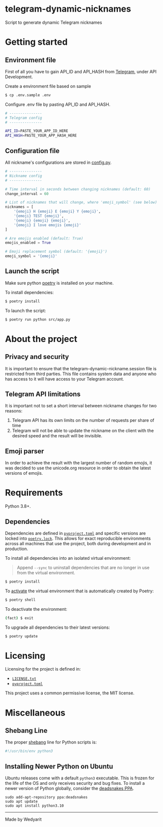# telegram-dynamic-nicknames

Script to generate dynamic Telegram nicknames

# Getting started

## Environment file

First of all you have to gain API_ID and API_HASH from [Telegram](https://my.telegram.org), under API Development.

Create a environment file based on sample
```bash
$ cp .env.sample .env
```

Configure .env file by pasting API_ID and API_HASH.
```bash
# ---------------
# Telegram config
# ---------------

API_ID=PASTE_YOUR_APP_ID_HERE
API_HASH=PASTE_YOUR_APP_HASH_HERE
```


## Configuration file 
All nickname's configurations are stored in [config.py](./src/config.py).
```python
# ---------------
# Nickname config
# ---------------

# Time interval in seconds between changing nicknames (default: 60)
change_interval = 60

# List of nicknames that will change, where 'emoji_symbol' (see below) is a random emoji
nicknames = [
    '{emoji} H {emoji} E {emoji} Y {emoji}',
    '{emoji} TEST {emoji}',
    '{emoji} {emoji} {emoji}',
    '{emoji} I love emojis {emoji}'
]

# Are emojis enabled (default: True)
emojis_enabled = True

# Emoji replacement symbol (default: '{emoji}')
emoji_symbol = '{emoji}'

```

## Launch the script

Make sure python [poetry](https://python-poetry.org/) is installed on your machine.

To install dependencies:
```bash
$ poetry install
```

To launch the script:
```bash
$ poetry run python src/app.py
```

# About the project 

## Privacy and security 
It is important to ensure that the telegram-dynamic-nickname.session file is restricted from third parties. This file contains system data and anyone who has access to it will have access to your Telegram account.

## Telegram API limitations
It is important not to set a short interval between nickname changes for two reasons:
1. Telegram API has its own limits on the number of requests per share of time
2. Telegram will not be able to update the nickname on the client with the desired speed and the result will be invisible.

## Emoji parser
In order to achieve the result with the largest number of random emojis, it was decided to use the unicode.org resource in order to obtain the latest versions of emojis.

# Requirements

Python 3.8+.

## Dependencies

Dependencies are defined in [`pyproject.toml`](./pyproject.toml) and specific versions are locked
into [`poetry.lock`](./poetry.lock). This allows for exact reproducible environments across
all machines that use the project, both during development and in production.

To install all dependencies into an isolated virtual environment:

> Append `--sync` to uninstall dependencies that are no longer in use from the virtual environment.

```bash
$ poetry install
```

To [activate](https://python-poetry.org/docs/basic-usage#activating-the-virtual-environment) the
virtual environment that is automatically created by Poetry:

```bash
$ poetry shell
```

To deactivate the environment:

```bash
(fact) $ exit
```

To upgrade all dependencies to their latest versions:

```bash
$ poetry update
```

# Licensing

Licensing for the project is defined in:

- [`LICENSE.txt`](./LICENSE.txt)
- [`pyproject.toml`](./pyproject.toml)

This project uses a common permissive license, the MIT license.

# Miscellaneous

## Shebang Line

The proper [shebang](https://en.wikipedia.org/wiki/Shebang_(Unix)) line for Python scripts is:

```py
#!/usr/bin/env python3
```

## Installing Newer Python on Ubuntu

Ubuntu releases come with a default `python3` executable. This is frozen for the life of the OS
and only receives security and bug fixes. To install a newer version of Python globally,
consider the [deadsnakes PPA](https://launchpad.net/~deadsnakes/+archive/ubuntu/ppa).

```shell
sudo add-apt-repository ppa:deadsnakes
sudo apt update
sudo apt install python3.10
```

<hr>


Made by Wedyarit
